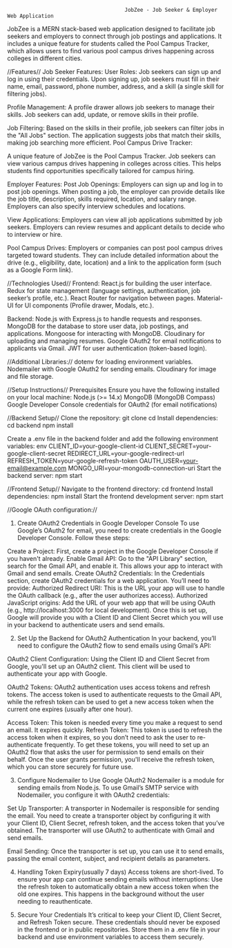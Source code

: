                                           JobZee - Job Seeker & Employer Web Application

JobZee is a MERN stack-based web application designed to facilitate job seekers and employers to connect through job postings and applications. It includes a unique feature for students called the Pool Campus Tracker, which allows users to find various pool campus drives happening across colleges in different cities.

//Features//
Job Seeker Features:
User Roles:
 Job seekers can sign up and log in using their credentials. Upon signing up, job seekers must fill in their name, email, password, phone number, address, and a skill (a single skill for filtering jobs).

Profile Management:
A profile drawer allows job seekers to manage their skills.
Job seekers can add, update, or remove skills in their profile.

Job Filtering:
Based on the skills in their profile, job seekers can filter jobs in the "All Jobs" section.
The application suggests jobs that match their skills, making job searching more efficient.
Pool Campus Drive Tracker:

A unique feature of JobZee is the Pool Campus Tracker.
Job seekers can view various campus drives happening in colleges across cities.
This helps students find opportunities specifically tailored for campus hiring.

Employer Features:
Post Job Openings:
Employers can sign up and log in to post job openings.
When posting a job, the employer can provide details like the job title, description, skills required, location, and salary range.
Employers can also specify interview schedules and locations.

View Applications:
Employers can view all job applications submitted by job seekers.
Employers can review resumes and applicant details to decide who to interview or hire.

Pool Campus Drives:
Employers or companies can post pool campus drives targeted toward students.
They can include detailed information about the drive (e.g., eligibility, date, location) and a link to the application form (such as a Google Form link).


//Technologies Used//
Frontend:
React.js for building the user interface.
Redux for state management (language settings, authentication, job seeker’s profile, etc.).
React Router for navigation between pages.
Material-UI for UI components (Profile drawer, Modals, etc.).


Backend:
Node.js with Express.js to handle requests and responses.
MongoDB for the database to store user data, job postings, and applications.
Mongoose for interacting with MongoDB.
Cloudinary for uploading and managing resumes.
Google OAuth2 for email notifications to applicants via Gmail.
JWT for user authentication (token-based login).


//Additional Libraries://
dotenv for loading environment variables.
Nodemailer with Google OAuth2 for sending emails.
Cloudinary for image and file storage.


//Setup Instructions//
Prerequisites
Ensure you have the following installed on your local machine:
Node.js (>= 14.x)
MongoDB (MongoDB Compass)
Google Developer Console credentials for OAuth2 (for email notifications)


//Backend Setup//
Clone the repository:
git clone <repository-url>
cd <project-directory>
Install dependencies:
cd backend
npm install

Create a .env file in the backend folder and add the following environment variables:
env
CLIENT_ID=your-google-client-id
CLIENT_SECRET=your-google-client-secret
REDIRECT_URL=your-google-redirect-url
REFRESH_TOKEN=your-google-refresh-token
OAUTH_USER=your-email@example.com
MONGO_URI=your-mongodb-connection-uri
Start the backend server:
npm start


//Frontend Setup//
Navigate to the frontend directory:
cd frontend
Install dependencies:
npm install
Start the frontend development server:
npm start


//Google OAuth configuration://
1. Create OAuth2 Credentials in Google Developer Console
To use Google’s OAuth2 for email, you need to create credentials in the Google Developer Console. Follow these steps:

Create a Project: First, create a project in the Google Developer Console if you haven't already.
Enable Gmail API: Go to the "API Library" section, search for the Gmail API, and enable it. This allows your app to interact with Gmail and send emails.
Create OAuth2 Credentials: In the Credentials section, create OAuth2 credentials for a web application. You’ll need to provide:
Authorized Redirect URI: This is the URL your app will use to handle the OAuth callback (e.g., after the user authorizes access).
Authorized JavaScript origins: Add the URL of your web app that will be using OAuth (e.g., http://localhost:3000 for local development).
Once this is set up, Google will provide you with a Client ID and Client Secret which you will use in your backend to authenticate users and send emails.

2. Set Up the Backend for OAuth2 Authentication
In your backend, you’ll need to configure the OAuth2 flow to send emails using Gmail’s API:

OAuth2 Client Configuration: Using the Client ID and Client Secret from Google, you'll set up an OAuth2 client. This client will be used to authenticate your app with Google.

OAuth2 Tokens: OAuth2 authentication uses access tokens and refresh tokens. The access token is used to authenticate requests to the Gmail API, while the refresh token can be used to get a new access token when the current one expires (usually after one hour).

Access Token: This token is needed every time you make a request to send an email. It expires quickly.
Refresh Token: This token is used to refresh the access token when it expires, so you don’t need to ask the user to re-authenticate frequently.
To get these tokens, you will need to set up an OAuth2 flow that asks the user for permission to send emails on their behalf. Once the user grants permission, you'll receive the refresh token, which you can store securely for future use.

3. Configure Nodemailer to Use Google OAuth2
Nodemailer is a module for sending emails from Node.js. To use Gmail’s SMTP service with Nodemailer, you configure it with OAuth2 credentials:

Set Up Transporter: A transporter in Nodemailer is responsible for sending the email. You need to create a transporter object by configuring it with your Client ID, Client Secret, refresh token, and the access token that you’ve obtained. The transporter will use OAuth2 to authenticate with Gmail and send emails.

Email Sending: Once the transporter is set up, you can use it to send emails, passing the email content, subject, and recipient details as parameters.

4. Handling Token Expiry(usually 7 days)
Access tokens are short-lived. To ensure your app can continue sending emails without interruptions:
Use the refresh token to automatically obtain a new access token when the old one expires. This happens in the background without the user needing to reauthenticate.

5. Secure Your Credentials
It’s critical to keep your Client ID, Client Secret, and Refresh Token secure. These credentials should never be exposed in the frontend or in public repositories. Store them in a .env file in your backend and use environment variables to access them securely.



